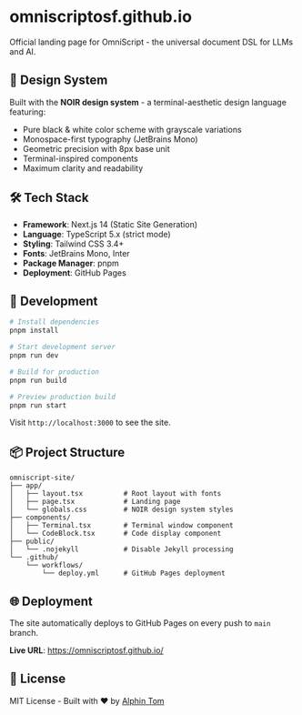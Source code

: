 # omniscriptosf.github.io

Official landing page for OmniScript - the universal document DSL for LLMs and AI.

## 🎨 Design System

Built with the **NOIR design system** - a terminal-aesthetic design language featuring:

- Pure black & white color scheme with grayscale variations
- Monospace-first typography (JetBrains Mono)
- Geometric precision with 8px base unit
- Terminal-inspired components
- Maximum clarity and readability

## 🛠 Tech Stack

- **Framework**: Next.js 14 (Static Site Generation)
- **Language**: TypeScript 5.x (strict mode)
- **Styling**: Tailwind CSS 3.4+
- **Fonts**: JetBrains Mono, Inter
- **Package Manager**: pnpm
- **Deployment**: GitHub Pages

## 🚀 Development

```bash
# Install dependencies
pnpm install

# Start development server
pnpm run dev

# Build for production
pnpm run build

# Preview production build
pnpm run start
```

Visit `http://localhost:3000` to see the site.

## 📦 Project Structure

```
omniscript-site/
├── app/
│   ├── layout.tsx          # Root layout with fonts
│   ├── page.tsx            # Landing page
│   └── globals.css         # NOIR design system styles
├── components/
│   ├── Terminal.tsx        # Terminal window component
│   └── CodeBlock.tsx       # Code display component
├── public/
│   └── .nojekyll           # Disable Jekyll processing
└── .github/
    └── workflows/
        └── deploy.yml      # GitHub Pages deployment
```

## 🌐 Deployment

The site automatically deploys to GitHub Pages on every push to `main` branch.

**Live URL**: https://omniscriptosf.github.io/

## 📄 License

MIT License - Built with ❤️ by [Alphin Tom](https://github.com/alpha912)

